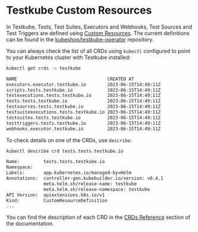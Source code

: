 # Testkube Custom Resources

In Testkube, Tests, Test Suites, Executors and Webhooks, Test Sources and Test Triggers are defined using [Custom Resources](https://kubernetes.io/docs/concepts/extend-kubernetes/api-extension/custom-resources/). The current definitions can be found in the [kubeshop/testkube-operator](https://github.com/kubeshop/testkube-operator/tree/main/config/crd) repository.

You can always check the list of all CRDs using `kubectl` configured to point to your Kubernetes cluster with Testkube installed:

```sh
kubectl get crds -n testkube
```

```sh title="Expected output:"
NAME                                  CREATED AT
executors.executor.testkube.io        2023-06-15T14:49:11Z
scripts.tests.testkube.io             2023-06-15T14:49:11Z
testexecutions.tests.testkube.io      2023-06-15T14:49:11Z
tests.tests.testkube.io               2023-06-15T14:49:11Z
testsources.tests.testkube.io         2023-06-15T14:49:11Z
testsuiteexecutions.tests.testkube.io 2023-06-15T14:49:11Z
testsuites.tests.testkube.io          2023-06-15T14:49:11Z
testtriggers.tests.testkube.io        2023-06-15T14:49:11Z
webhooks.executor.testkube.io         2023-06-15T14:49:11Z
```

To check details on one of the CRDs, use `describe`:

```sh
kubectl describe crd tests.tests.testkube.io
```

```sh title="Expected output:"
Name:         tests.tests.testkube.io
Namespace:
Labels:       app.kubernetes.io/managed-by=Helm
Annotations:  controller-gen.kubebuilder.io/version: v0.4.1
              meta.helm.sh/release-name: testkube
              meta.helm.sh/release-namespace: testkube
API Version:  apiextensions.k8s.io/v1
Kind:         CustomResourceDefinition
...
```

You can find the description of each CRD in the [CRDs Reference](./crds-reference.md) section of the documentation.
